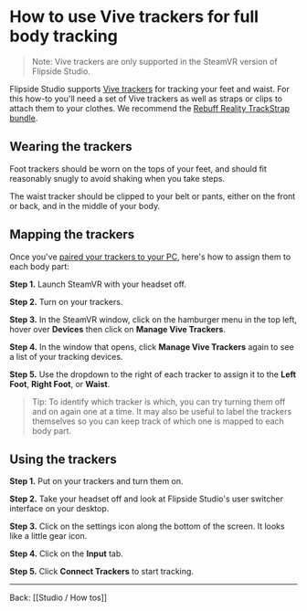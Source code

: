# How to use Vive trackers for full body tracking

> Note: Vive trackers are only supported in the SteamVR version of Flipside Studio.

Flipside Studio supports [Vive trackers](https://www.vive.com/us/vive-tracker) for tracking your feet and waist. For this how-to you'll need a set of Vive trackers as well as straps or clips to attach them to your clothes. We recommend the [Rebuff Reality TrackStrap bundle](https://rebuffreality.com/).

## Wearing the trackers

Foot trackers should be worn on the tops of your feet, and should fit reasonably snugly to avoid shaking when you take steps.

The waist tracker should be clipped to your belt or pants, either on the front or back, and in the middle of your body.

## Mapping the trackers

Once you've [paired your trackers to your PC](https://www.vive.com/us/support/tracker3/category_howto/pairing-vive-tracker.html), here's how to assign them to each body part:

**Step 1.** Launch SteamVR with your headset off.

**Step 2.** Turn on your trackers.

**Step 3.** In the SteamVR window, click on the hamburger menu in the top left, hover over **Devices** then click on **Manage Vive Trackers**.

**Step 4.** In the window that opens, click **Manage Vive Trackers** again to see a list of your tracking devices.

**Step 5.** Use the dropdown to the right of each tracker to assign it to the **Left Foot**, **Right Foot**, or **Waist**.

> Tip: To identify which tracker is which, you can try turning them off and on again one at a time. It may also be useful to label the trackers themselves so you can keep track of which one is mapped to each body part.

## Using the trackers

**Step 1.** Put on your trackers and turn them on.

**Step 2.** Take your headset off and look at Flipside Studio's user switcher interface on your desktop.

**Step 3.** Click on the settings icon along the bottom of the screen. It looks like a little gear icon.

**Step 4.** Click on the **Input** tab.

**Step 5.** Click **Connect Trackers** to start tracking.

---

Back: [[Studio / How tos]]
